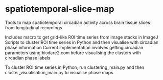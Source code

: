 # spatiotemporal-slice-map
Tools to map spatiotemporal circadian activity across brain tissue slices from longitudinal recordings

Includes macro to get grid-like ROI time series from image stacks in ImageJ 
Scripts to cluster ROI time series in Python and then visualise with circadian phase information
Current implementation involves getting circadian parameters using biodare2.com before visualising the clusters with circadian phase labels

To cluster ROI time series in Python, run clustering_main.py and then cluster_visualisation_main.py to visualise phase maps. 
